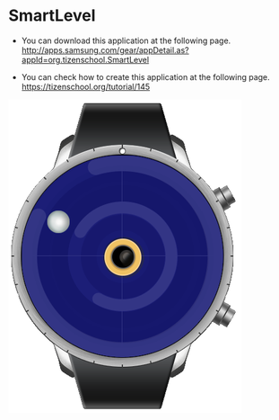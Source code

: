 # SmartLevel
- You can download this application at the following page.
http://apps.samsung.com/gear/appDetail.as?appId=org.tizenschool.SmartLevel

- You can check how to create this application at the following page.
https://tizenschool.org/tutorial/145

![SmartLevel_screen_shot](./screen_shot.png)